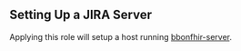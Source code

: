 Setting Up a JIRA Server
------------------------

Applying this role will setup a host running [bbonfhir-server](https://github.com/karlmdavis/bbonfhir-server).

